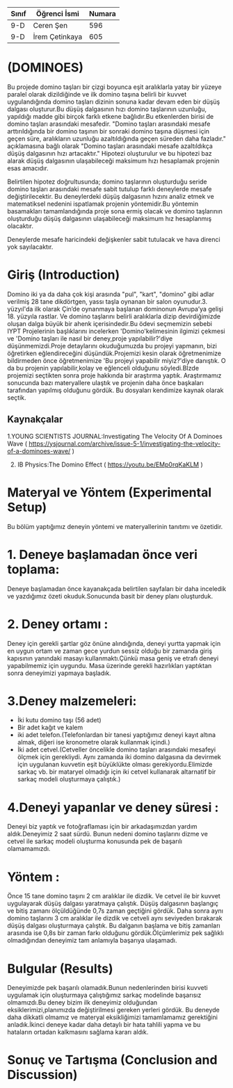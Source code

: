 Sınıf | Öğrenci İsmi  | Numara
-------|----------------|--------
9-D   | Ceren Şen | 596
9-D   | İrem Çetinkaya | 605

#  (DOMINOES)
Bu projede domino taşları bir çizgi boyunca eşit aralıklarla yatay bir yüzeye paralel olarak dizildiğinde ve ilk domino taşına belirli  bir kuvvet uygulandığında domino taşları dizinin sonuna kadar devam eden bir düşüş dalgası oluşturur.Bu düşüş dalgasının hızı domino taşlarının uzunluğu, yapıldığı madde gibi birçok farklı etkene bağlıdır.Bu etkenlerden birisi de domino taşları arasındaki mesafedir.    "Domino taşları arasındaki mesafe arttırıldığında bir domino taşının bir sonraki domino taşına düşmesi için geçen süre, aralıkların  uzunluğu azaltıldığında geçen süreden daha fazladır." açıklamasına bağlı olarak "Domino taşları arasındaki mesafe azaltıldıkça düşüş dalgasının hızı artacaktır." Hipotezi oluşturulur ve bu hipotezi baz alarak düşüş dalgasının ulaşabileceği maksimum hızı hesaplamak projenin esas amacıdır.

Belirtilen hipotez doğrultusunda; domino taşlarının oluşturduğu seride domino taşları arasındaki mesafe sabit tutulup farklı deneylerde mesafe değiştirilecektir. Bu deneylerdeki düşüş dalgasının hızını analiz etmek ve matematiksel nedenini ispatlamak projenin yöntemidir.Bu yöntemin basamakları tamamlandığında proje sona ermiş olacak ve domino taşlarının oluşturduğu düşüş dalgasının ulaşabileceği maksimum hız hesaplanmış olacaktır. 

Deneylerde mesafe haricindeki değişkenler sabit tutulacak ve hava direnci yok sayılacaktır.


# Giriş (Introduction)
 Domino iki ya da daha çok kişi arasında "pul", "kart", "domino" gibi adlar verilmiş 28 tane dikdörtgen, yassı taşla oynanan bir salon oyunudur.3. yüzyıl'da ilk olarak Çin’de oynanmaya başlanan dominonun Avrupa’ya gelişi 18. yüzyıla rastlar.  Ve domino taşlarını belirli aralıklarla dizip devirdiğimizde oluşan dalga büyük bir ahenk içerisindedir.Bu ödevi seçmemizin sebebi IYPT Projelerinin başlıklarını incelerken 'Domino'kelimesinin ilgimizi çekmesi ve 'Domino taşları ile nasıl bir deney,proje yapılabilir?'diye düşünmemizdi.Proje detaylarını okuduğumuzda bu projeyi yapmanın, bizi öğretirken eğlendireceğini düşündük.Projemizi kesin olarak öğretmenimize bildirmeden önce öğretmenimize 'Bu projeyi yapabilir miyiz?'diye danıştık. O da bu projenin yapılabilir,kolay ve eğlenceli olduğunu söyledi.Bİzde projemizi seçtikten sonra proje hakkında bir araştırma yaptık. Araştırmamız sonucunda bazı materyallere ulaştık ve projenin daha önce başkaları tarafından yapılmış olduğunu gördük. Bu dosyaları kendimize kaynak olarak seçtik.

## Kaynakçalar  

 1.YOUNG SCIENTISTS JOURNAL:Investigating The Velocity Of A Dominoes Wave ( https://ysjournal.com/archive/issue-5-1/investigating-the-velocity-of-a-dominoes-wave/ )

2. IB Physics:The Domino Effect ( https://youtu.be/EMp0rqKaKLM ) 


# Materyal ve Yöntem (Experimental Setup)
 
 Bu bölüm yaptığımız deneyin yöntemi ve materyallerinin tanıtımı ve özetidir.

# 1. Deneye başlamadan önce veri toplama:
Deneye başlamadan önce kayanakçada belirtilen sayfaları bir daha inceledik ve yazdığımız özeti okuduk.Sonucunda basit bir deney planı oluşturduk.

# 2. Deney ortamı :
Deney için gerekli şartlar göz önüne alındığında, deneyi yurtta yapmak için en uygun ortam ve zaman gece yurdun sessiz olduğu bir zamanda giriş kapısının yanındaki masayı kullanmaktı.Çünkü masa geniş ve etrafı deneyi yapabilmemiz için uygundu. Masa üzerinde gerekli hazırlıkları yaptıktan sonra deneyimizi yapmaya başladık.

# 3.Deney malzemeleri:
- İki kutu domino taşı (56 adet)
- Bir adet kağıt ve kalem
- iki adet telefon.(Telefonlardan bir tanesi yaptığımız deneyi kayıt altına almak, diğeri ise kronometre olarak kullanmak içindi.)
- İki adet cetvel.(Cetveller öncelikle domino taşları arasındaki mesafeyi ölçmek için gerekliydi. Aynı zamanda iki domino dalgasına da devirmek için uygulanan kuvvetin eşit büyüklükte olması gerekiyordu.Elimizde sarkaç vb. bir mataryel olmadığı için iki cetvel kullanarak altarnatif bir sarkaç modeli oluşturmaya çalıştık.)

# 4.Deneyi yapanlar ve deney süresi :
Deneyi biz yaptık ve fotoğraflaması için bir arkadaşımızdan yardım aldık.Deneyimiz 2 saat sürdü. Bunun nedeni domino taşlarını dizme ve cetvel ile sarkaç modeli oluşturma konusunda pek de başarılı olamamamızdı.

# Yöntem :
Önce 15 tane domino taşını 2 cm aralıklar ile dizdik. Ve cetvel ile bir kuvvet uygulayarak düşüş dalgası yaratmaya çalıştık. Düşüş dalgasının başlangıç ve bitiş zamanı ölçüldüğünde 0,7s zaman geçtiğini gördük. Daha sonra aynı domino taşlarını 3 cm aralıklar ile dizdik ve cetveli aynı seviyeden bırakarak düşüş dalgası oluşturmaya çalıştık. Bu dalganın başlama ve bitiş zamanları arasında ise 0,8s bir zaman farkı olduğunu gördük.Ölçümlerimiz pek sağlıklı olmadığından deneyimiz tam anlamıyla başarıya ulaşamadı.


# Bulgular (Results)

Deneyimizde pek başarılı olamadık.Bunun nedenlerinden birisi kuvveti uygulamak için oluşturmaya çalıştığımız sarkaç modelinde başarısız olmamızdı.Bu deney bizim ilk deneyimiz olduğundan eksiklerimizi,planımızda değiştirilmesi gereken yerleri gördük. Bu deneyde daha dikkatli olmamız ve materyal eksikliğimizi tamamlamamız gerektiğini anladık.İkinci deneye kadar daha detaylı bir hata tahlili yapma ve bu hataların ortadan kalkmasını sağlama kararı aldık.

# Sonuç ve Tartışma (Conclusion and Discussion) 
 



